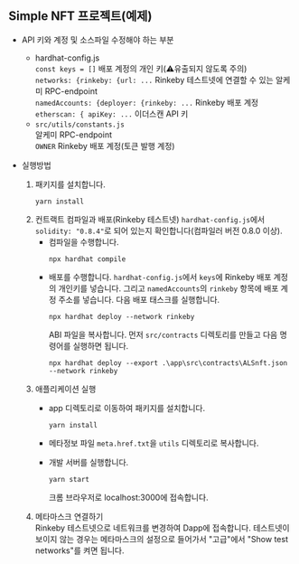 ## Simple NFT 프로젝트(예제)

* API 키와 계정 및 소스파일 수정해야 하는 부분  
  - hardhat-config.js  
    `const keys = []` 배포 계정의 개인 키(⚠️유출되지 않도록 주의)  
    `networks: {rinkeby: {url: ...` Rinkeby 테스트넷에 연결할 수 있는 알케미 RPC-endpoint  
    `namedAccounts: {deployer: {rinkeby: ...` Rinkeby 배포 계정  
    `etherscan: { apiKey: ...` 이더스캔 API 키
  - `src/utils/constants.js`  
    알케미 RPC-endpoint  
    `OWNER` Rinkeby 배포 계정(토큰 발행 계정)
  

* 실행방법 
  1. 패키지를 설치합니다.  
     ```
     yarn install
     ```
  2. 컨트랙트 컴파일과 배포(Rinkeby 테스트넷) 
     `hardhat-config.js`에서 `solidity: "0.8.4"`로 되어 있는지 확인합니다(컴파일러 버전 0.8.0 이상).  
      - 컴파일을 수행합니다.
        ```
        npx hardhat compile
        ```
     - 배포를 수행합니다. 
      `hardhat-config.js`에서 `keys`에 Rinkeby 배포 계정의 개인키를 넣습니다. 그리고 `namedAccounts`의 `rinkeby` 항목에 
       배포 계정 주소를 넣습니다. 다음 배포 태스크를 실행합니다.
       ```
       npx hardhat deploy --network rinkeby
       ```
       ABI 파일을 복사합니다. 먼저 `src/contracts` 디렉토리를 만들고 다음 명령어를 실행하면 됩니다. 
       ```
       npx hardhat deploy --export .\app\src\contracts\ALSnft.json --network rinkeby 
       ```      
  3. 애플리케이션 실행  
     - app 디렉토리로 이동하여 패키지를 설치합니다.
       ```
       yarn install
       ```
     - 메타정보 파일 `meta.href.txt`을 `utils` 디렉토리로 복사합니다. 
     
     - 개발 서버를 실행합니다.
       ```
       yarn start
       ```
       크롬 브라우저로 localhost:3000에 접속합니다.
  4. 메타마스크 연결하기  
     Rinkeby 테스트넷으로 네트워크를 변경하여 Dapp에 접속합니다. 테스트넷이 보이지 않는 경우는 메타마스크의 설정으로 들어가서 "고급"에서 
     "Show test networks"를 켜면 됩니다.